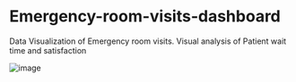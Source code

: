 # Emergency-room-visits-dashboard
Data Visualization of Emergency room visits. Visual analysis of Patient wait time and satisfaction


![image](https://ca-times.brightspotcdn.com/dims4/default/0515415/2147483647/strip/true/crop/5000x3750+0+0/resize/1200x900!/format/webp/quality/75/?url=https%3A%2F%2Fcalifornia-times-brightspot.s3.amazonaws.com%2Fd9%2Fbe%2F711429f84ea0a1d2b553f725778c%2Fgettyimages-182712891.jpg)
